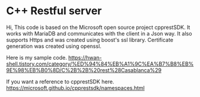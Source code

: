 # C++ Restful server

Hi, This code is based on the Microsoft open source project cpprestSDK.
It works with MariaDB and communicates with the client in a Json way.
It also supports Https and was created using boost's ssl library. Certificate generation was created using openssl.


Here is my sample code. https://hwan-shell.tistory.com/category/%ED%94%84%EB%A1%9C%EA%B7%B8%EB%9E%98%EB%B0%8D/C%2B%2B%20rest%28Casablanca%29

If you want a reference to cpprestSDK here. https://microsoft.github.io/cpprestsdk/namespaces.html

